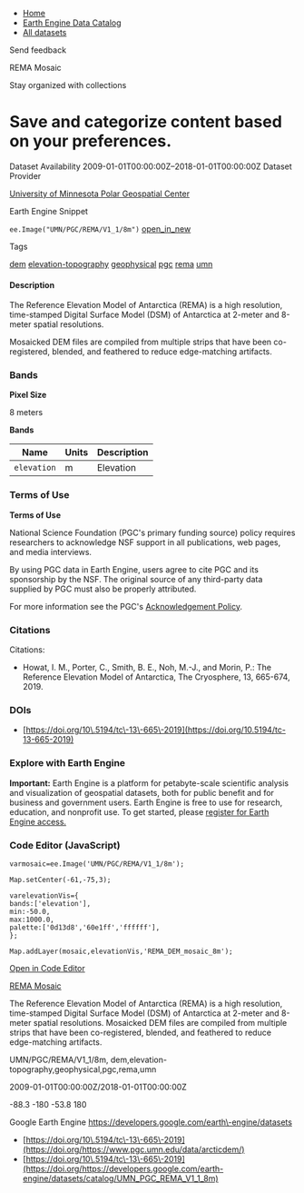 



* [Home](https://developers.google.com/)
* [Earth Engine Data Catalog](https://developers.google.com/earth-engine/datasets)
* [All datasets](https://developers.google.com/earth-engine/datasets/catalog)





 
 
 Send feedback
 
 

REMA Mosaic


 
 Stay organized with collections
 

 
 Save and categorize content based on your preferences.
=============================================================================================================








Dataset Availability
2009\-01\-01T00:00:00Z–2018\-01\-01T00:00:00Z
Dataset Provider


[University of Minnesota Polar Geospatial Center](https://www.pgc.umn.edu/data/arcticdem/)



Earth Engine Snippet


`ee.Image("UMN/PGC/REMA/V1_1/8m")` 
[open\_in\_new](https://code.earthengine.google.com/?scriptPath=Examples:Datasets/UMN/UMN_PGC_REMA_V1_1_8m)





Tags


[dem](/earth-engine/datasets/tags/dem)
[elevation\-topography](/earth-engine/datasets/tags/elevation-topography)
[geophysical](/earth-engine/datasets/tags/geophysical)
[pgc](/earth-engine/datasets/tags/pgc)
[rema](/earth-engine/datasets/tags/rema)
[umn](/earth-engine/datasets/tags/umn)








#### Description



The Reference Elevation Model of Antarctica (REMA) is a high resolution,
time\-stamped Digital Surface Model (DSM) of Antarctica at 2\-meter and 8\-meter
spatial resolutions.


Mosaicked DEM files are compiled from multiple strips that have been
co\-registered, blended, and feathered to reduce edge\-matching artifacts.





### Bands



**Pixel Size**
  
8 meters



**Bands**




| Name | Units | Description |
| --- | --- | --- |
| `elevation` | m | Elevation |




### Terms of Use


**Terms of Use**


National Science Foundation (PGC's primary funding source) policy requires
researchers to acknowledge NSF support in all publications, web pages, and
media interviews.


By using PGC data in Earth Engine, users agree to cite PGC
and its sponsorship by the NSF. The original source of any third\-party data
supplied by PGC must also be properly attributed.


For more information see the PGC's
[Acknowledgement Policy](https://www.pgc.umn.edu/guides/user-services/acknowledgement-policy/).




### Citations



Citations:
* Howat, I. M., Porter, C., Smith, B. E., Noh, M.\-J., and Morin, P.:
The Reference Elevation Model of Antarctica, The Cryosphere, 13, 665\-674, 2019\.





### DOIs


* [https://doi.org/10\.5194/tc\-13\-665\-2019](https://doi.org/10.5194/tc-13-665-2019)




### Explore with Earth Engine


**Important:** 
 Earth Engine is a platform for petabyte\-scale scientific analysis and visualization of
 geospatial datasets, both for public benefit and for business and government users.
 Earth Engine is free to use for research, education, and nonprofit use. To get started, please
 [register for Earth Engine access.](https://console.cloud.google.com/earth-engine)



### Code Editor (JavaScript)



```
varmosaic=ee.Image('UMN/PGC/REMA/V1_1/8m');

Map.setCenter(-61,-75,3);

varelevationVis={
bands:['elevation'],
min:-50.0,
max:1000.0,
palette:['0d13d8','60e1ff','ffffff'],
};

Map.addLayer(mosaic,elevationVis,'REMA_DEM_mosaic_8m');
```



[Open in Code Editor](https://code.earthengine.google.com/?scriptPath=Examples:Datasets/UMN/UMN_PGC_REMA_V1_1_8m)


[REMA Mosaic](/earth-engine/datasets/catalog/UMN_PGC_REMA_V1_1_8m)

The Reference Elevation Model of Antarctica (REMA) is a high resolution, time\-stamped Digital Surface Model (DSM) of Antarctica at 2\-meter and 8\-meter spatial resolutions. Mosaicked DEM files are compiled from multiple strips that have been co\-registered, blended, and feathered to reduce edge\-matching artifacts.

 UMN/PGC/REMA/V1\_1/8m,
 dem,elevation\-topography,geophysical,pgc,rema,umn

2009\-01\-01T00:00:00Z/2018\-01\-01T00:00:00Z



 \-88\.3 \-180 \-53\.8 180
 



Google Earth Engine
https://developers.google.com/earth\-engine/datasets

* [https://doi.org/10\.5194/tc\-13\-665\-2019](https://doi.org/https://www.pgc.umn.edu/data/arcticdem/)
* [https://doi.org/10\.5194/tc\-13\-665\-2019](https://doi.org/https://developers.google.com/earth-engine/datasets/catalog/UMN_PGC_REMA_V1_1_8m)









